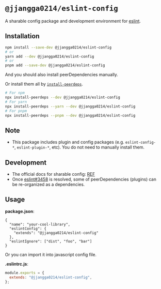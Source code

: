 # `@jjangga0214/eslint-config`

A sharable config package and development environment for [eslint](https://eslint.org).

## Installation

```sh
npm install --save-dev @jjangga0214/eslint-config
# or
yarn add --dev @jjangga0214/eslint-config
# or
pnpm add --save-dev @jjangga0214/eslint-config
```

And you should also install peerDependencies manually.

Or install them all by [`install-peerdeps`](https://openbase.com/js/install-peerdeps/documentation).

```sh
# For npm
npx install-peerdeps --dev @jjangga0214/eslint-config
# For yarn
npx install-peerdeps --yarn --dev @jjangga0214/eslint-config
# For pnpm
npx install-peerdeps --pnpm --dev @jjangga0214/eslint-config
```

## Note

- This package includes plugin and config packages (e.g. `eslint-config-*`, `eslint-plugin-*`, etc). You do not need to manually install them.

## Development

- The official docs for sharable config: [REF](https://eslint.org/docs/developer-guide/shareable-configs)
- Once [eslint#3458](https://github.com/eslint/eslint/issues/3458) is resolved, some of peerDependencies (plugins) can be re-organized as a dependencies.

## Usage

**package.json**:

```jsonc
{
  "name": "your-cool-library",
  "eslintConfig": {
    "extends": "@jjangga0214/eslint-config"
  },
  "eslintIgnore": ["dist", "foo", "bar"]
}
```

Or you can import it into javascript config file.

**.eslintrc.js**:

```js
module.exports = {
  extends: "@jjangga0214/eslint-config",
};
```
